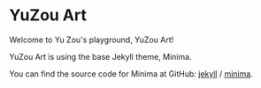 # YuZou Art

Welcome to Yu Zou's playground, YuZou Art!

YuZou Art is using the base Jekyll theme, Minima.

You can find the source code for Minima at GitHub: [jekyll](https://github.com/jekyll) / [minima](https://github.com/jekyll/minima).

